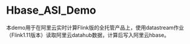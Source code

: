 # Hbase_ASI_Demo
本demo用于在阿里云实时计算Flink版的全托管产品上，使用datastream作业（Flink1.11版本）读取阿里云datahub数据，计算后写入阿里云hbase。

